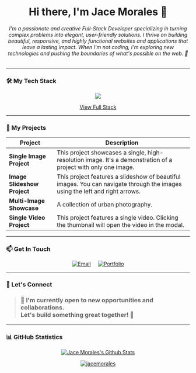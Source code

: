 <h1 align="center">Hi there, I'm Jace Morales 👋</h1>

<h6 align="center">I'm a passionate and creative Full-Stack Developer specializing in turning complex problems into elegant, user-friendly solutions. I thrive on building beautiful, responsive, and highly functional websites and applications that leave a lasting impact. When I'm not coding, I'm exploring new technologies and pushing the boundaries of what's possible on the web. 🚀</h6>

---

### 🛠️ My Tech Stack

<p align="center">
  <a href="https://skillicons.dev">
    <img src="https://skillicons.dev/icons?i=js,ts,php,ruby,python,kotlin,dart" />
  </a>
</p>
<p align="center">
  <a href="https://jacemorales.netlify.app/dcs/tech_stack">View Full Stack</a>
</p>

---

### 🚀 My Projects

| Project                   | Description                                                                                             |
| ------------------------- | ------------------------------------------------------------------------------------------------------- |
| **Single Image Project**  | This project showcases a single, high-resolution image. It's a demonstration of a project with only one image. |
| **Image Slideshow Project**| This project features a slideshow of beautiful images. You can navigate through the images using the left and right arrows. |
| **Multi-Image Showcase**  | A collection of urban photography.                                                                      |
| **Single Video Project**  | This project features a single video. Clicking the thumbnail will open the video in the modal.         |

---

### 📫 Get In Touch

<p align="center">
  <a href="mailto:jacemorales54321@gmail.com"><img alt="Email" src="https://img.shields.io/badge/Email-D14836?style=for-the-badge&logo=gmail&logoColor=white"></a>
  &nbsp;&nbsp;&nbsp;
  <a href="https://github.com/jacemorales"><img alt="Portfolio" src="https://img.shields.io/badge/Portfolio-255E63?style=for-the-badge&logo=hyper&logoColor=white"></a>
</p>

---

### 🤝 Let's Connect

<p align="center">
  <blockquote>
    <h3>🚀 I'm currently open to new opportunities and collaborations. <br/> Let's build something great together! 🤝</h3>
  </blockquote>
</p>

---

### 📊 GitHub Statistics

<p align="center">
  <a href="https://github.com/anuraghazra/github-readme-stats"><img alt="Jace Morales's Github Stats" src="https://github-readme-stats.vercel.app/api?username=jacemorales&show_icons=true&count_private=true&theme=react&hide_border=true&bg_color=1D2A3A&hide=prs,issues,contribs&hide_rank=true" /></a>
</p>
<p align="center">
  <a href="https://github.com/ryo-ma/github-profile-trophy"><img src="https://github-profile-trophy.vercel.app/?username=jacemorales&theme=radical" alt="jacemorales" /></a>
</p>